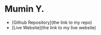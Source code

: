 # Mumin Y.

- [Github Repository](the link to my repo)
- [Live Website](the link to my live website)
